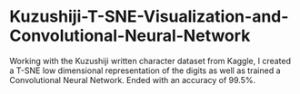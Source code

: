 # Kuzushiji-T-SNE-Visualization-and-Convolutional-Neural-Network
Working with the Kuzushiji written character dataset from Kaggle, I created a T-SNE low dimensional representation of the digits as well as trained a Convolutional Neural Network. Ended with an accuracy of 99.5%. 
